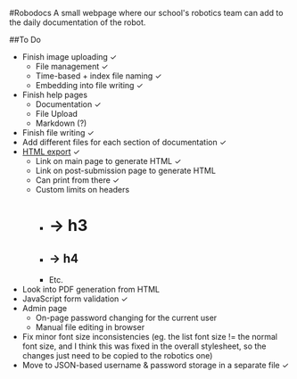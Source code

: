 #Robodocs
A small webpage where our school's robotics team can add to the daily documentation of the robot.

##To Do
- Finish image uploading ✓
	- File management ✓
	- Time-based + index file naming ✓
	- Embedding into file writing ✓
- Finish help pages
	- Documentation ✓
	- File Upload
	- Markdown (?)
- Finish file writing ✓
- Add different files for each section of documentation ✓
- [HTML export](http://michelf.ca/projects/php-markdown/) ✓
	- Link on main page to generate HTML ✓
	- Link on post-submission page to generate HTML
	- Can print from there ✓
	- Custom limits on headers
		- # -> h3
		- ## -> h4
		- Etc.
- Look into PDF generation from HTML
- JavaScript form validation ✓
- Admin page
	- On-page password changing for the current user
	- Manual file editing in browser
- Fix minor font size inconsistencies (eg. the list font size != the normal font size, and I think this was fixed in the overall stylesheet, so the changes just need to be copied to the robotics one)
- Move to JSON-based username & password storage in a separate file ✓
